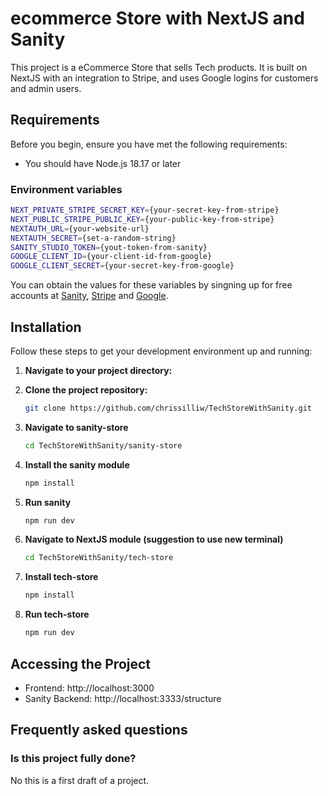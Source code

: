 # ecommerce Store with NextJS and Sanity

This project is a eCommerce Store that sells Tech products. It is built on NextJS with an integration to Stripe, and uses Google logins for customers and admin users. 

## Requirements

Before you begin, ensure you have met the following requirements:
* You should have Node.js 18.17 or later

### Environment variables
   ```bash
   NEXT_PRIVATE_STRIPE_SECRET_KEY={your-secret-key-from-stripe}
   NEXT_PUBLIC_STRIPE_PUBLIC_KEY={your-public-key-from-stripe}
   NEXTAUTH_URL={your-website-url}
   NEXTAUTH_SECRET={set-a-random-string}
   SANITY_STUDIO_TOKEN={yout-token-from-sanity}
   GOOGLE_CLIENT_ID={your-client-id-from-google}
   GOOGLE_CLIENT_SECRET={your-secret-key-from-google}
   ```
You can obtain the values for these variables by singning up for free accounts at [Sanity](https://www.sanity.io/login/sign-up?origin=https%3A%2F%2Fwww.sanity.io%2Fmanage), [Stripe](https://dashboard.stripe.com/register) and [Google](https://console.developers.google.com/apis/credentials). 


## Installation

Follow these steps to get your development environment up and running:

1. **Navigate to your project directory:**

2. **Clone the project repository:**
   ```bash
   git clone https://github.com/chrissilliw/TechStoreWithSanity.git
   ```

3. **Navigate to sanity-store**
   ```bash
   cd TechStoreWithSanity/sanity-store
   ```

4. **Install the sanity module**
   ```bash
   npm install
   ```

5. **Run sanity**
   ```bash
   npm run dev
   ```

6. **Navigate to NextJS module (suggestion to use new terminal)**
   ```bash 
   cd TechStoreWithSanity/tech-store
   ```
7. **Install tech-store**
   ```bash
   npm install
   ```
8. **Run tech-store**
   ```bash
   npm run dev
   ```

## Accessing the Project
* Frontend: http://localhost:3000
* Sanity Backend: http://localhost:3333/structure

## Frequently asked questions

### Is this project fully done?
No this is a first draft of a project. 
